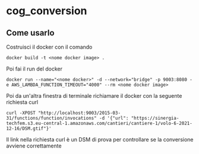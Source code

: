 # cog_conversion
## Come usarlo
Costruisci il docker con il comando
```
docker build -t <nome docker image> .
```
Poi fai il run del docker
```
docker run --name="<nome docker>" -d --network="bridge" -p 9003:8080 -e AWS_LAMBDA_FUNCTION_TIMEOUT="4000" --rm <nome docker image>
```
Poi da un'altra finestra di terminale richiamare il docker con la seguente richiesta curl
```
curl -XPOST "http://localhost:9003/2015-03-31/functions/function/invocations" -d '{"url": "https://sinergia-techfem.s3.eu-central-1.amazonaws.com/cantieri/cantiere-1/volo-6-2021-12-16/DSM.gtif"}'
```
Il link nella richiesta curl è un DSM di prova per controllare se la conversione avviene correttamente
